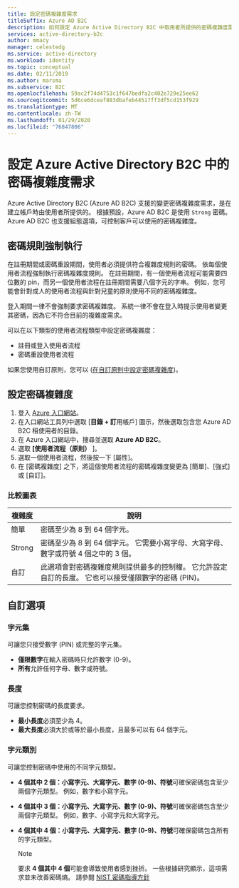```yaml
---
title: 設定密碼複雜度需求
titleSuffix: Azure AD B2C
description: 如何設定 Azure Active Directory B2C 中取用者所提供的密碼複雜度需求。
services: active-directory-b2c
author: mmacy
manager: celestedg
ms.service: active-directory
ms.workload: identity
ms.topic: conceptual
ms.date: 02/11/2019
ms.author: marsma
ms.subservice: B2C
ms.openlocfilehash: 59ac2f74d4753c1f647bedfa2c402e729e25ee62
ms.sourcegitcommit: 5d6ce6dceaf883dbafeb44517ff3df5cd153f929
ms.translationtype: MT
ms.contentlocale: zh-TW
ms.lasthandoff: 01/29/2020
ms.locfileid: "76847806"
---
```

# <a name="configure-complexity-requirements-for-passwords-in-azure-active-directory-b2c"></a>設定 Azure Active Directory B2C 中的密碼複雜度需求

Azure Active Directory B2C (Azure AD B2C) 支援的變更密碼複雜度需求，是在建立帳戶時由使用者所提供的。 根據預設，Azure AD B2C 是使用 `Strong` 密碼。 Azure AD B2C 也支援組態選項，可控制客戶可以使用的密碼複雜度。

## <a name="password-rule-enforcement"></a>密碼規則強制執行

在註冊期間或密碼重設期間，使用者必須提供符合複雜度規則的密碼。 依每個使用者流程強制執行密碼複雜度規則。 在註冊期間，有一個使用者流程可能需要四位數的 pin，而另一個使用者流程在註冊期間需要八個字元的字串。 例如，您可能會針對成人的使用者流程與針對兒童的原則使用不同的密碼複雜度。

登入期間一律不會強制要求密碼複雜度。 系統一律不會在登入時提示使用者變更其密碼，因為它不符合目前的複雜度需求。

可以在以下類型的使用者流程類型中設定密碼複雜度：

- 註冊或登入使用者流程
- 密碼重設使用者流程

如果您使用自訂原則，您可以 ([在自訂原則中設定密碼複雜度](custom-policy-password-complexity.md))。

## <a name="configure-password-complexity"></a>設定密碼複雜度

1. 登入 [Azure 入口網站](https://portal.azure.com)。
2. 在入口網站工具列中選取 [**目錄 + 訂**用帳戶] 圖示，然後選取包含您 Azure AD B2C 租使用者的目錄。
3. 在 Azure 入口網站中，搜尋並選取  **Azure AD B2C**。
4. 選取 **[使用者流程（原則）** ]。
2. 選取一個使用者流程，然後按一下 [屬性]。
3. 在 [密碼複雜度] 之下，將這個使用者流程的密碼複雜度變更為 [簡單]、[強式] 或 [自訂]。

### <a name="comparison-chart"></a>比較圖表

| 複雜度 | 說明 |
| --- | --- |
| 簡單 | 密碼至少為 8 到 64 個字元。 |
| Strong | 密碼至少為 8 到 64 個字元。 它需要小寫字母、大寫字母、數字或符號 4 個之中的 3 個。 |
| 自訂 | 此選項會對密碼複雜度規則提供最多的控制權。  它允許設定自訂的長度。  它也可以接受僅限數字的密碼 (PIN)。 |

## <a name="custom-options"></a>自訂選項

### <a name="character-set"></a>字元集

可讓您只接受數字 (PIN) 或完整的字元集。

- **僅限數字**在輸入密碼時只允許數字 (0-9)。
- **所有**允許任何字母、數字或符號。

### <a name="length"></a>長度

可讓您控制密碼的長度要求。

- **最小長度**必須至少為 4。
- **最大長度**必須大於或等於最小長度，且最多可以有 64 個字元。

### <a name="character-classes"></a>字元類別

可讓您控制密碼中使用的不同字元類型。

- **4 個其中 2 個：小寫字元、大寫字元、數字 (0-9)、符號**可確保密碼包含至少兩個字元類型。 例如，數字和小寫字元。
- **4 個其中 3 個：小寫字元、大寫字元、數字 (0-9)、符號**可確保密碼包含至少兩個字元類型。 例如，數字、小寫字元和大寫字元。
- **4 個其中 4 個：小寫字元、大寫字元、數字 (0-9)、符號**可確保密碼包含所有的字元類型。

    > [!NOTE]
    > 要求 **4 個其中 4 個**可能會導致使用者感到挫折。 一些根據研究顯示，這項需求並未改善密碼熵。 請參閱 [NIST 密碼指導方針](https://pages.nist.gov/800-63-3/sp800-63b.html#appA)
